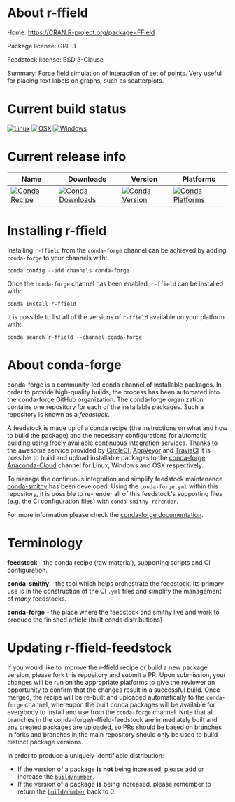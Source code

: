 About r-ffield
==============

Home: https://CRAN.R-project.org/package=FField

Package license: GPL-3

Feedstock license: BSD 3-Clause

Summary: Force field simulation of interaction of set of points. Very useful for placing text labels on graphs, such as scatterplots.



Current build status
====================

[![Linux](https://img.shields.io/circleci/project/github/conda-forge/r-ffield-feedstock/master.svg?label=Linux)](https://circleci.com/gh/conda-forge/r-ffield-feedstock)
[![OSX](https://img.shields.io/travis/conda-forge/r-ffield-feedstock/master.svg?label=macOS)](https://travis-ci.org/conda-forge/r-ffield-feedstock)
[![Windows](https://img.shields.io/appveyor/ci/conda-forge/r-ffield-feedstock/master.svg?label=Windows)](https://ci.appveyor.com/project/conda-forge/r-ffield-feedstock/branch/master)

Current release info
====================

| Name | Downloads | Version | Platforms |
| --- | --- | --- | --- |
| [![Conda Recipe](https://img.shields.io/badge/recipe-r--ffield-green.svg)](https://anaconda.org/conda-forge/r-ffield) | [![Conda Downloads](https://img.shields.io/conda/dn/conda-forge/r-ffield.svg)](https://anaconda.org/conda-forge/r-ffield) | [![Conda Version](https://img.shields.io/conda/vn/conda-forge/r-ffield.svg)](https://anaconda.org/conda-forge/r-ffield) | [![Conda Platforms](https://img.shields.io/conda/pn/conda-forge/r-ffield.svg)](https://anaconda.org/conda-forge/r-ffield) |

Installing r-ffield
===================

Installing `r-ffield` from the `conda-forge` channel can be achieved by adding `conda-forge` to your channels with:

```
conda config --add channels conda-forge
```

Once the `conda-forge` channel has been enabled, `r-ffield` can be installed with:

```
conda install r-ffield
```

It is possible to list all of the versions of `r-ffield` available on your platform with:

```
conda search r-ffield --channel conda-forge
```


About conda-forge
=================

conda-forge is a community-led conda channel of installable packages.
In order to provide high-quality builds, the process has been automated into the
conda-forge GitHub organization. The conda-forge organization contains one repository
for each of the installable packages. Such a repository is known as a *feedstock*.

A feedstock is made up of a conda recipe (the instructions on what and how to build
the package) and the necessary configurations for automatic building using freely
available continuous integration services. Thanks to the awesome service provided by
[CircleCI](https://circleci.com/), [AppVeyor](https://www.appveyor.com/)
and [TravisCI](https://travis-ci.org/) it is possible to build and upload installable
packages to the [conda-forge](https://anaconda.org/conda-forge)
[Anaconda-Cloud](https://anaconda.org/) channel for Linux, Windows and OSX respectively.

To manage the continuous integration and simplify feedstock maintenance
[conda-smithy](https://github.com/conda-forge/conda-smithy) has been developed.
Using the ``conda-forge.yml`` within this repository, it is possible to re-render all of
this feedstock's supporting files (e.g. the CI configuration files) with ``conda smithy rerender``.

For more information please check the [conda-forge documentation](https://conda-forge.org/docs/).

Terminology
===========

**feedstock** - the conda recipe (raw material), supporting scripts and CI configuration.

**conda-smithy** - the tool which helps orchestrate the feedstock.
                   Its primary use is in the construction of the CI ``.yml`` files
                   and simplify the management of *many* feedstocks.

**conda-forge** - the place where the feedstock and smithy live and work to
                  produce the finished article (built conda distributions)


Updating r-ffield-feedstock
===========================

If you would like to improve the r-ffield recipe or build a new
package version, please fork this repository and submit a PR. Upon submission,
your changes will be run on the appropriate platforms to give the reviewer an
opportunity to confirm that the changes result in a successful build. Once
merged, the recipe will be re-built and uploaded automatically to the
`conda-forge` channel, whereupon the built conda packages will be available for
everybody to install and use from the `conda-forge` channel.
Note that all branches in the conda-forge/r-ffield-feedstock are
immediately built and any created packages are uploaded, so PRs should be based
on branches in forks and branches in the main repository should only be used to
build distinct package versions.

In order to produce a uniquely identifiable distribution:
 * If the version of a package **is not** being increased, please add or increase
   the [``build/number``](https://conda.io/docs/user-guide/tasks/build-packages/define-metadata.html#build-number-and-string).
 * If the version of a package **is** being increased, please remember to return
   the [``build/number``](https://conda.io/docs/user-guide/tasks/build-packages/define-metadata.html#build-number-and-string)
   back to 0.
